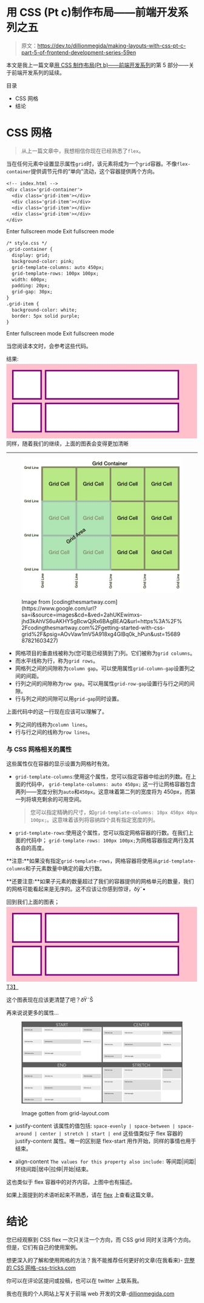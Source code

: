 # 用 CSS (Pt c)制作布局——前端开发系列之五

> 原文：<https://dev.to/dillionmegida/making-layouts-with-css-pt-c-part-5-of-frontend-development-series-59en>

本文是我上一篇文章[用 CSS 制作布局(Pt b)——前端开发系列](https://dev.to/dillionmegida/making-layouts-with-css-pt-b-part-5-of-frontend-development-series-1icl)的第 5 部分——关于前端开发系列的延续。

目录

*   CSS 网格
*   结论

# CSS 网格

> 从上一篇文章中，我想相信你现在已经熟悉了`flex`。

当在任何元素中设置显示属性`grid`时，该元素将成为一个`grid`容器。不像`flex-container`提供调节元件的“单向”流动，这个容器提供两个方向。

```
<!-- index.html -->
<div class='grid-container'>
  <div class='grid-item'></div>
  <div class='grid-item'></div>
  <div class='grid-item'></div>
  <div class='grid-item'></div>
</div> 
```

Enter fullscreen mode Exit fullscreen mode

```
/* style.css */
.grid-container {
  display: grid;
  background-color: pink;
  grid-template-columns: auto 450px;
  grid-template-rows: 100px 100px;
  width: 600px;
  padding: 20px;
  grid-gap: 30px;
}
.grid-item {
  background-color: white;
  border: 5px solid purple;
} 
```

Enter fullscreen mode Exit fullscreen mode

当您阅读本文时，会参考这些代码。

结果:
[![Grid example](img/765c10e75ea6ca8ba5d34c08c540a37b.png)](https://res.cloudinary.com/practicaldev/image/fetch/s--Xdua1SGD--/c_limit%2Cf_auto%2Cfl_progressive%2Cq_auto%2Cw_880/https://res.cloudinary.com/dillionmegida/image/upload/v15689026img/code_samples/grid1_av5z7w.jpg) 
同样，随着我们的继续，上面的图表会变得更加清晰

* * *

<figure>

[![Grid container illustration](img/0dcff537ab3f1f4ae70e0c6d3ac3fd96.png)](https://res.cloudinary.com/practicaldev/image/fetch/s--4StLOZ5X--/c_limit%2Cf_auto%2Cfl_progressive%2Cq_auto%2Cw_880/https://codingthesmartway.com/wp-content/uploads/2017/12/01_CSS_Grid_Overview.png)

<figcaption>Image from [codingthesmartway.com](https://www.google.com/url?sa=i&source=images&cd=&ved=2ahUKEwimxs-jhd3kAhVS6uAKHY5gBcwQjRx6BAgBEAQ&url=https%3A%2F%2Fcodingthesmartway.com%2Fgetting-started-with-css-grid%2F&psig=AOvVaw1mV5A918xg4GlBq0k_hPun&ust=1568987821603427)</figcaption>

</figure>

*   网格项目的垂直线被称为(您可能已经猜到了)列。它们被称为`grid columns`。
*   而水平线称为行，称为`grid rows`。
*   网格列之间的间隙称为`column gap`。可以使用属性`grid-column-gap`设置列之间的间距。
*   行列之间的间隙称为`row gap`。可以用属性`grid-row-gap`设置行与行之间的间隙。
*   行与列之间的间隙可以用`grid-gap`同时设置。

上面代码中的这一行现在应该可以理解了。

*   列之间的线称为`column lines`。
*   行与行之间的线称为`row lines`。

### 与 CSS 网格相关的属性

这些属性仅在容器的显示设置为网格时有效。

*   `grid-template-columns`:使用这个属性，您可以指定容器中给出的列数。在上面的代码中，
    `grid-template-columns: auto 450px;`
    这一行让网格容器包含两列——宽度分别为`auto`和`450px`。这意味着第二列的宽度将为 450px，而第一列将填充剩余的可用空间。

    > 您可以指定精确的尺寸，如`grid-template-columns: 10px 450px 40px 100px;`。这意味着该列将容纳四个具有指定宽度的列。

*   `grid-template-rows`:使用这个属性，您可以指定网格容器的行数。在我们上面的代码中；
    `grid-template-rows: 100px 100px;`为网格容器指定两行及其各自的高度。

**注意:**如果没有指定`grid-template-rows`，网格容器将使用从`grid-template-columns`和子元素数量中确定的最大行数。

**还要注意:**如果子元素的数量超过了我们的容器提供的网格单元的数量，我们的网格可能看起来是无序的。这不应该让你感到惊讶，ðÿ˜•

回到我们上面的图表；
[![Grid example](img/765c10e75ea6ca8ba5d34c08c540a37b.png)T3】](https://res.cloudinary.com/practicaldev/image/fetch/s--Xdua1SGD--/c_limit%2Cf_auto%2Cfl_progressive%2Cq_auto%2Cw_880/https://res.cloudinary.com/dillionmegida/image/upload/v15689026img/code_samples/grid1_av5z7w.jpg)

这个图表现在应该更清楚了吧？ðŸ˜Š

再来说说更多的属性...

<figure>

[![justify-content and align content in grid](img/e78bbbc6291280099190767c72fa4235.png)](https://res.cloudinary.com/practicaldev/image/fetch/s--6AyfeVLT--/c_limit%2Cf_auto%2Cfl_progressive%2Cq_auto%2Cw_880/http://grid-layout.cimg/align-combine2.png)

<figcaption>Image gotten from grid-layout.com</figcaption>

</figure>

*   justify-content
    该属性的值包括:
    `space-evenly | space-between | space-around | center | stretch | start | end`
    这些值类似于 flex 容器的 justify-content 属性。唯一的区别是 flex-start 用作开始，同样的事情也用于结束。

*   align-content `The values for this property also include:` 等间距|间距|环绕间距|居中|拉伸|开始|结束。

这也类似于 flex 容器中的对齐内容。上图中也有描述。

如果上面提到的术语听起来不熟悉，请在 [flex](https://dev.to/dillionmegida/making-layouts-with-css-pt-b-part-5-of-frontend-development-series-1icl) 上查看这篇文章。

# 结论

您已经观察到 CSS flex 一次只关注一个方向，而 CSS grid 同时关注两个方向。但是，它们有自己的使用案例。

想更深入的了解和使用网格的方法？我不能推荐任何更好的文章(在我看来)- [完整的 CSS 网格-css-tricks.com](https://css-tricks.com/snippets/css/complete-guide-grid/)

你可以在评论区提问或投稿，也可以在 twitter 上联系我。

我也在我的个人网站上写关于前端 web 开发的文章-[dillionmegida.com](https://dillionmegida.com)